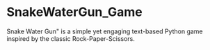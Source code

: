 # SnakeWaterGun_Game
Snake Water Gun" is a simple yet engaging text-based Python game inspired by the classic Rock-Paper-Scissors.
